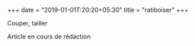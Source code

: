 +++
date = "2019-01-01T:20:20+05:30"
title = "ratiboiser"
+++

Couper, tailler
<!--more-->
Article en cours de rédaction

>
